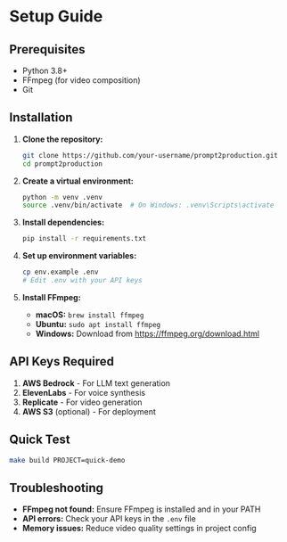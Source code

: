# Setup Guide

## Prerequisites

- Python 3.8+
- FFmpeg (for video composition)
- Git

## Installation

1. **Clone the repository:**
   ```bash
   git clone https://github.com/your-username/prompt2production.git
   cd prompt2production
   ```

2. **Create a virtual environment:**
   ```bash
   python -m venv .venv
   source .venv/bin/activate  # On Windows: .venv\Scripts\activate
   ```

3. **Install dependencies:**
   ```bash
   pip install -r requirements.txt
   ```

4. **Set up environment variables:**
   ```bash
   cp env.example .env
   # Edit .env with your API keys
   ```

5. **Install FFmpeg:**
   - **macOS:** `brew install ffmpeg`
   - **Ubuntu:** `sudo apt install ffmpeg`
   - **Windows:** Download from https://ffmpeg.org/download.html

## API Keys Required

1. **AWS Bedrock** - For LLM text generation
2. **ElevenLabs** - For voice synthesis
3. **Replicate** - For video generation
4. **AWS S3** (optional) - For deployment

## Quick Test

```bash
make build PROJECT=quick-demo
```

## Troubleshooting

- **FFmpeg not found:** Ensure FFmpeg is installed and in your PATH
- **API errors:** Check your API keys in the `.env` file
- **Memory issues:** Reduce video quality settings in project config 